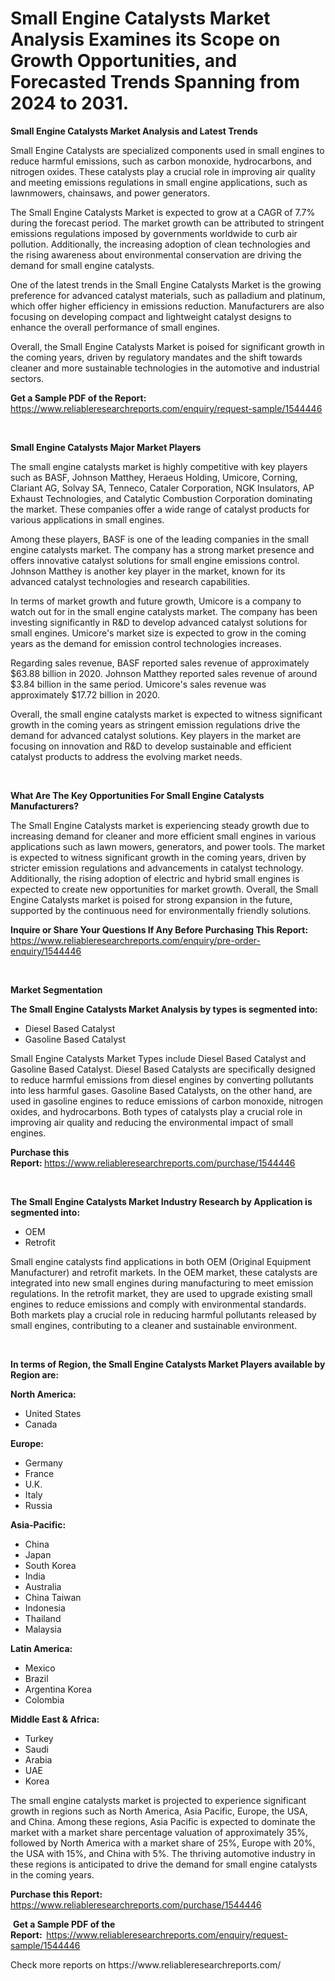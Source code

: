 <p><h1>Small Engine Catalysts Market Analysis Examines its Scope on Growth Opportunities, and Forecasted Trends Spanning from 2024 to 2031.</h1></p><p><strong>Small Engine Catalysts Market Analysis and Latest Trends</strong></p>
<p><p>Small Engine Catalysts are specialized components used in small engines to reduce harmful emissions, such as carbon monoxide, hydrocarbons, and nitrogen oxides. These catalysts play a crucial role in improving air quality and meeting emissions regulations in small engine applications, such as lawnmowers, chainsaws, and power generators.</p><p>The Small Engine Catalysts Market is expected to grow at a CAGR of 7.7% during the forecast period. The market growth can be attributed to stringent emissions regulations imposed by governments worldwide to curb air pollution. Additionally, the increasing adoption of clean technologies and the rising awareness about environmental conservation are driving the demand for small engine catalysts.</p><p>One of the latest trends in the Small Engine Catalysts Market is the growing preference for advanced catalyst materials, such as palladium and platinum, which offer higher efficiency in emissions reduction. Manufacturers are also focusing on developing compact and lightweight catalyst designs to enhance the overall performance of small engines.</p><p>Overall, the Small Engine Catalysts Market is poised for significant growth in the coming years, driven by regulatory mandates and the shift towards cleaner and more sustainable technologies in the automotive and industrial sectors.</p></p>
<p><strong>Get a Sample PDF of the Report:&nbsp;</strong> <a href="https://www.reliableresearchreports.com/enquiry/request-sample/1544446">https://www.reliableresearchreports.com/enquiry/request-sample/1544446</a></p>
<p>&nbsp;</p>
<p><strong>Small Engine Catalysts Major Market Players</strong></p>
<p><p>The small engine catalysts market is highly competitive with key players such as BASF, Johnson Matthey, Heraeus Holding, Umicore, Corning, Clariant AG, Solvay SA, Tenneco, Cataler Corporation, NGK Insulators, AP Exhaust Technologies, and Catalytic Combustion Corporation dominating the market. These companies offer a wide range of catalyst products for various applications in small engines.</p><p>Among these players, BASF is one of the leading companies in the small engine catalysts market. The company has a strong market presence and offers innovative catalyst solutions for small engine emissions control. Johnson Matthey is another key player in the market, known for its advanced catalyst technologies and research capabilities.</p><p>In terms of market growth and future growth, Umicore is a company to watch out for in the small engine catalysts market. The company has been investing significantly in R&D to develop advanced catalyst solutions for small engines. Umicore's market size is expected to grow in the coming years as the demand for emission control technologies increases.</p><p>Regarding sales revenue, BASF reported sales revenue of approximately $63.88 billion in 2020. Johnson Matthey reported sales revenue of around $3.84 billion in the same period. Umicore's sales revenue was approximately $17.72 billion in 2020.</p><p>Overall, the small engine catalysts market is expected to witness significant growth in the coming years as stringent emission regulations drive the demand for advanced catalyst solutions. Key players in the market are focusing on innovation and R&D to develop sustainable and efficient catalyst products to address the evolving market needs.</p></p>
<p>&nbsp;</p>
<p><strong>What Are The Key Opportunities For Small Engine Catalysts Manufacturers?</strong></p>
<p><p>The Small Engine Catalysts market is experiencing steady growth due to increasing demand for cleaner and more efficient small engines in various applications such as lawn mowers, generators, and power tools. The market is expected to witness significant growth in the coming years, driven by stricter emission regulations and advancements in catalyst technology. Additionally, the rising adoption of electric and hybrid small engines is expected to create new opportunities for market growth. Overall, the Small Engine Catalysts market is poised for strong expansion in the future, supported by the continuous need for environmentally friendly solutions.</p></p>
<p><strong>Inquire or Share Your Questions If Any Before Purchasing This Report:</strong> <a href="https://www.reliableresearchreports.com/enquiry/pre-order-enquiry/1544446">https://www.reliableresearchreports.com/enquiry/pre-order-enquiry/1544446</a></p>
<p>&nbsp;</p>
<p><strong>Market Segmentation</strong></p>
<p><strong>The Small Engine Catalysts Market Analysis by types is segmented into:</strong></p>
<p><ul><li>Diesel Based Catalyst</li><li>Gasoline Based Catalyst</li></ul></p>
<p><p>Small Engine Catalysts Market Types include Diesel Based Catalyst and Gasoline Based Catalyst. Diesel Based Catalysts are specifically designed to reduce harmful emissions from diesel engines by converting pollutants into less harmful gases. Gasoline Based Catalysts, on the other hand, are used in gasoline engines to reduce emissions of carbon monoxide, nitrogen oxides, and hydrocarbons. Both types of catalysts play a crucial role in improving air quality and reducing the environmental impact of small engines.</p></p>
<p><strong>Purchase this Report:&nbsp;</strong><a href="https://www.reliableresearchreports.com/purchase/1544446">https://www.reliableresearchreports.com/purchase/1544446</a></p>
<p>&nbsp;</p>
<p><strong>The Small Engine Catalysts Market Industry Research by Application is segmented into:</strong></p>
<p><ul><li>OEM</li><li>Retrofit</li></ul></p>
<p><p>Small engine catalysts find applications in both OEM (Original Equipment Manufacturer) and retrofit markets. In the OEM market, these catalysts are integrated into new small engines during manufacturing to meet emission regulations. In the retrofit market, they are used to upgrade existing small engines to reduce emissions and comply with environmental standards. Both markets play a crucial role in reducing harmful pollutants released by small engines, contributing to a cleaner and sustainable environment.</p></p>
<p>&nbsp;</p>
<p><strong>In terms of Region, the Small Engine Catalysts Market Players available by Region are:</strong></p>
<p>
    <p> <strong> North America: </strong>
        <ul>
            <li>United States</li>
            <li>Canada</li>
        </ul>
        </p> 
    <p> <strong> Europe: </strong>
        <ul>
            <li>Germany</li>
            <li>France</li>
            <li>U.K.</li>
            <li>Italy</li>
            <li>Russia</li>
        </ul>
        </p> 
    <p> <strong> Asia-Pacific: </strong>
        <ul>
            <li>China</li>
            <li>Japan</li>
            <li>South Korea</li>
            <li>India</li>
            <li>Australia</li>
            <li>China Taiwan</li>
            <li>Indonesia</li>
            <li>Thailand</li>
            <li>Malaysia</li>
        </ul>
        </p> 
    <p> <strong> Latin America: </strong>
        <ul>
            <li>Mexico</li>
            <li>Brazil</li>
            <li>Argentina Korea</li>
            <li>Colombia</li>
        </ul>
        </p> 
    <p> <strong> Middle East & Africa: </strong>
        <ul>
            <li>Turkey</li>
            <li>Saudi</li>
            <li>Arabia</li>
            <li>UAE</li>
            <li>Korea</li>
        </ul>
    </p>
    </p>
<p><p>The small engine catalysts market is projected to experience significant growth in regions such as North America, Asia Pacific, Europe, the USA, and China. Among these regions, Asia Pacific is expected to dominate the market with a market share percentage valuation of approximately 35%, followed by North America with a market share of 25%, Europe with 20%, the USA with 15%, and China with 5%. The thriving automotive industry in these regions is anticipated to drive the demand for small engine catalysts in the coming years.</p></p>
<p><strong>Purchase this Report: </strong><a href="https://www.reliableresearchreports.com/purchase/1544446">https://www.reliableresearchreports.com/purchase/1544446</a></p>
<p>&nbsp;<strong>Get a Sample PDF of the Report:&nbsp;&nbsp;</strong><a href="https://www.reliableresearchreports.com/enquiry/request-sample/1544446">https://www.reliableresearchreports.com/enquiry/request-sample/1544446</a></p>
<p><strong></strong></p>
<p>Check more reports on https://www.reliableresearchreports.com/</p>